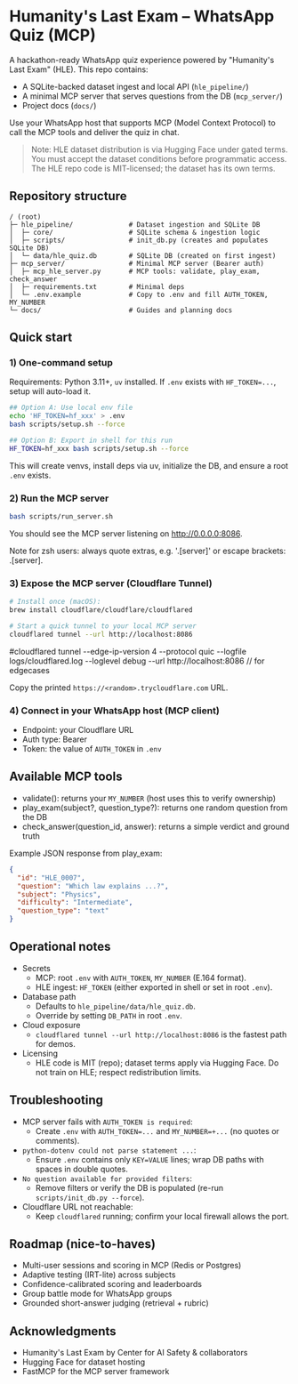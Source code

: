 # Humanity's Last Exam – WhatsApp Quiz (MCP)

A hackathon-ready WhatsApp quiz experience powered by "Humanity's Last Exam" (HLE). This repo contains:

- A SQLite-backed dataset ingest and local API (`hle_pipeline/`)
- A minimal MCP server that serves questions from the DB (`mcp_server/`)
- Project docs (`docs/`)

Use your WhatsApp host that supports MCP (Model Context Protocol) to call the MCP tools and deliver the quiz in chat.

> Note: HLE dataset distribution is via Hugging Face under gated terms. You must accept the dataset conditions before programmatic access. The HLE repo code is MIT-licensed; the dataset has its own terms.

## Repository structure

```
/ (root)
├─ hle_pipeline/              # Dataset ingestion and SQLite DB
│  ├─ core/                   # SQLite schema & ingestion logic
│  ├─ scripts/                # init_db.py (creates and populates SQLite DB)
│  └─ data/hle_quiz.db        # SQLite DB (created on first ingest)
├─ mcp_server/                # Minimal MCP server (Bearer auth)
│  ├─ mcp_hle_server.py       # MCP tools: validate, play_exam, check_answer
│  ├─ requirements.txt        # Minimal deps
│  └─ .env.example            # Copy to .env and fill AUTH_TOKEN, MY_NUMBER
└─ docs/                      # Guides and planning docs
```

## Quick start

### 1) One-command setup

Requirements: Python 3.11+, `uv` installed. If `.env` exists with `HF_TOKEN=...`, setup will auto-load it.

```bash
## Option A: Use local env file
echo 'HF_TOKEN=hf_xxx' > .env
bash scripts/setup.sh --force

## Option B: Export in shell for this run
HF_TOKEN=hf_xxx bash scripts/setup.sh --force
```

This will create venvs, install deps via uv, initialize the DB, and ensure a root `.env` exists.

### 2) Run the MCP server

```bash
bash scripts/run_server.sh
```

You should see the MCP server listening on http://0.0.0.0:8086.

Note for zsh users: always quote extras, e.g. '.[server]' or escape brackets: .\[server\].

### 3) Expose the MCP server (Cloudflare Tunnel)

```bash
# Install once (macOS):
brew install cloudflare/cloudflare/cloudflared

# Start a quick tunnel to your local MCP server
cloudflared tunnel --url http://localhost:8086
```
#cloudflared tunnel --edge-ip-version 4 --protocol quic --logfile logs/cloudflared.log --loglevel debug --url http://localhost:8086 // for edgecases

Copy the printed `https://<random>.trycloudflare.com` URL.

### 4) Connect in your WhatsApp host (MCP client)
- Endpoint: your Cloudflare URL
- Auth type: Bearer
- Token: the value of `AUTH_TOKEN` in `.env`

## Available MCP tools

- validate(): returns your `MY_NUMBER` (host uses this to verify ownership)
- play_exam(subject?, question_type?): returns one random question from the DB
- check_answer(question_id, answer): returns a simple verdict and ground truth

Example JSON response from play_exam:
```json
{
  "id": "HLE_0007",
  "question": "Which law explains ...?",
  "subject": "Physics",
  "difficulty": "Intermediate",
  "question_type": "text"
}
```

## Operational notes

- Secrets
  - MCP: root `.env` with `AUTH_TOKEN`, `MY_NUMBER` (E.164 format).
  - HLE ingest: `HF_TOKEN` (either exported in shell or set in root `.env`).
- Database path
  - Defaults to `hle_pipeline/data/hle_quiz.db`.
  - Override by setting `DB_PATH` in root `.env`.
- Cloud exposure
  - `cloudflared tunnel --url http://localhost:8086` is the fastest path for demos.
- Licensing
  - HLE code is MIT (repo); dataset terms apply via Hugging Face. Do not train on HLE; respect redistribution limits.

## Troubleshooting

- MCP server fails with `AUTH_TOKEN is required`:
  - Create `.env` with `AUTH_TOKEN=...` and `MY_NUMBER=+...` (no quotes or comments).
- `python-dotenv could not parse statement ...`:
  - Ensure `.env` contains only `KEY=VALUE` lines; wrap DB paths with spaces in double quotes.
- `No question available for provided filters`:
  - Remove filters or verify the DB is populated (re-run `scripts/init_db.py --force`).
- Cloudflare URL not reachable:
  - Keep `cloudflared` running; confirm your local firewall allows the port.

## Roadmap (nice-to-haves)

- Multi-user sessions and scoring in MCP (Redis or Postgres)
- Adaptive testing (IRT-lite) across subjects
- Confidence-calibrated scoring and leaderboards
- Group battle mode for WhatsApp groups
- Grounded short-answer judging (retrieval + rubric)

## Acknowledgments

- Humanity's Last Exam by Center for AI Safety & collaborators
- Hugging Face for dataset hosting
- FastMCP for the MCP server framework
